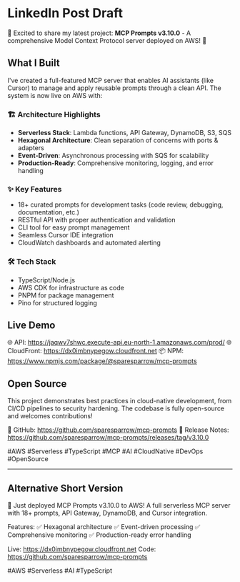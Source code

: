 # LinkedIn Post Draft

🚀 Excited to share my latest project: **MCP Prompts v3.10.0** - A comprehensive Model Context Protocol server deployed on AWS! 🚀

## What I Built

I've created a full-featured MCP server that enables AI assistants (like Cursor) to manage and apply reusable prompts through a clean API. The system is now live on AWS with:

### 🏗️ Architecture Highlights
- **Serverless Stack**: Lambda functions, API Gateway, DynamoDB, S3, SQS
- **Hexagonal Architecture**: Clean separation of concerns with ports & adapters
- **Event-Driven**: Asynchronous processing with SQS for scalability
- **Production-Ready**: Comprehensive monitoring, logging, and error handling

### ✨ Key Features
- 18+ curated prompts for development tasks (code review, debugging, documentation, etc.)
- RESTful API with proper authentication and validation
- CLI tool for easy prompt management
- Seamless Cursor IDE integration
- CloudWatch dashboards and automated alerting

### 🛠️ Tech Stack
- TypeScript/Node.js
- AWS CDK for infrastructure as code
- PNPM for package management
- Pino for structured logging

## Live Demo
🌐 API: https://jaqwv7shwc.execute-api.eu-north-1.amazonaws.com/prod/
🌐 CloudFront: https://dx0imbnypegow.cloudfront.net
📦 NPM: https://www.npmjs.com/package/@sparesparrow/mcp-prompts

## Open Source
This project demonstrates best practices in cloud-native development, from CI/CD pipelines to security hardening. The codebase is fully open-source and welcomes contributions!

🔗 GitHub: https://github.com/sparesparrow/mcp-prompts
📝 Release Notes: https://github.com/sparesparrow/mcp-prompts/releases/tag/v3.10.0

#AWS #Serverless #TypeScript #MCP #AI #CloudNative #DevOps #OpenSource

---

## Alternative Short Version

🚀 Just deployed MCP Prompts v3.10.0 to AWS! A full serverless MCP server with 18+ prompts, API Gateway, DynamoDB, and Cursor integration.

Features:
✅ Hexagonal architecture
✅ Event-driven processing
✅ Comprehensive monitoring
✅ Production-ready error handling

Live: https://dx0imbnypegow.cloudfront.net
Code: https://github.com/sparesparrow/mcp-prompts

#AWS #Serverless #AI #TypeScript